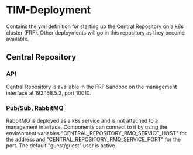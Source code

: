 # TIM-Deployment

Contains the yml definition for starting up the Central Repository on a k8s cluster (FRF). Other deployments will go in this repository as they become available.

## Central Repository

### API

Central Repository is available in the FRF Sandbox on the management interface at 192.168.5.2, port 10010. 

### Pub/Sub, RabbitMQ

RabbitMQ is deployed as a k8s service and is not attached to a management interface. Components can connect to it by using the environment variables
"CENTRAL_REPOSITORY_RMQ_SERVICE_HOST" for the address and "CENTRAL_REPOSITORY_RMQ_SERVICE_PORT" for the port. The default "guest/guest" user is active.
